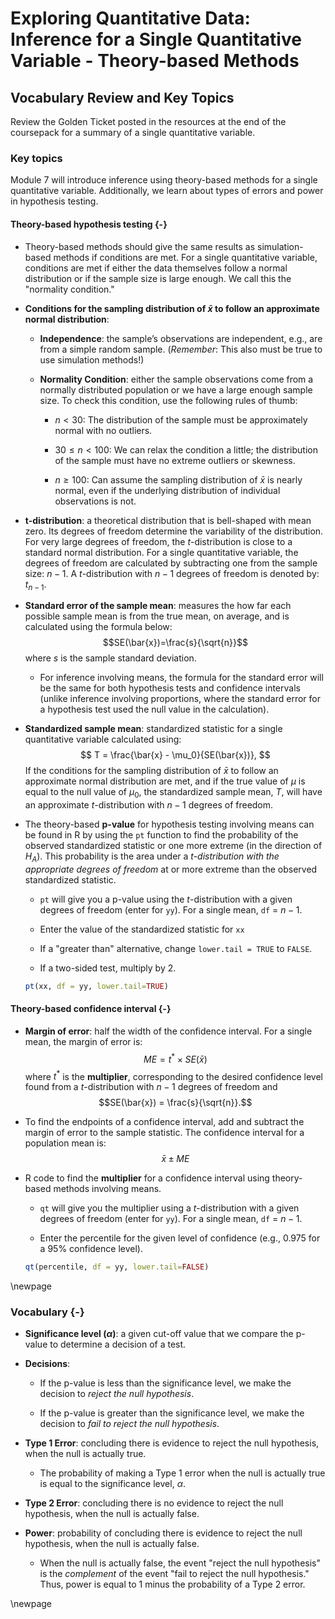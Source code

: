 # Exploring Quantitative Data: Inference for a Single Quantitative Variable - Theory-based Methods

## Vocabulary Review and Key Topics

Review the Golden Ticket posted in the resources at the end of the coursepack for a summary of a single quantitative variable.  

### Key topics

Module 7 will introduce inference using theory-based methods for a single quantitative variable. Additionally, we learn about types of errors and power in hypothesis testing.


#### Theory-based hypothesis testing {-}

* Theory-based methods should give the same results as simulation-based methods if conditions are met. For a single quantitative variable, conditions are met if either the data themselves follow a normal distribution or if the sample size is large enough. We call this the "normality condition."

* **Conditions for the sampling distribution of $\bar{x}$ to follow an approximate normal distribution**:

    * **Independence**: the sample’s observations are independent, e.g., are from a simple random sample. (*Remember*: This also must be true to use simulation methods!)

     * **Normality Condition**: either the sample observations come from a normally distributed population or we have a large enough sample size.  To check this condition, use the following rules of thumb:
     
         - $n < 30$: The distribution of the sample must be approximately normal with no outliers.
         
         - $30 \le n < 100$: We can relax the condition a little; the distribution of the sample must have no extreme outliers or skewness.
         
         - $n \ge 100$: Can assume the sampling distribution of $\bar{x}$ is nearly normal, even if the underlying distribution of individual observations is not.
         
* **t-distribution**: a theoretical distribution that is bell-shaped with mean zero. Its degrees of freedom determine the variability of the distribution. For very large degrees of freedom, the $t$-distribution is close to a standard normal distribution. For a single quantitative variable, the degrees of freedom are calculated by subtracting one from the sample size: $n-1$. A $t$-distribution with $n-1$ degrees of freedom is denoted by: $t_{n-1}$.

* **Standard error of the sample mean**: measures the how far each possible sample mean is from the true mean, on average, and is calculated using the formula below:
$$SE(\bar{x})=\frac{s}{\sqrt{n}}$$
    where $s$ is the sample standard deviation. 
    
    * For inference involving means, the formula for the standard error will be the same for both hypothesis tests and confidence intervals (unlike inference involving proportions, where the standard error for a hypothesis test used the null value in the calculation).

* **Standardized sample mean**: standardized statistic for a single quantitative variable calculated using:
$$
T = \frac{\bar{x} - \mu_0}{SE(\bar{x})},
$$
    If the conditions for the sampling distribution of $\bar{x}$ to follow an approximate normal distribution are met, and if the true value of $\mu$ is equal to the null value of $\mu_0$, the standardized sample mean, $T$, will have an approximate $t$-distribution with $n-1$ degrees of freedom.

* The theory-based **p-value** for hypothesis testing involving means can be found in R by using the `pt` function to find the probability of the observed standardized statistic or one more extreme (in the direction of $H_A$). This probability is the area under a _$t$-distribution with the appropriate degrees of freedom_ at or more extreme than the observed standardized statistic.

    * `pt` will give you a p-value using the $t$-distribution with a given degrees of freedom (enter for `yy`). For a single mean, `df` = $n - 1$.
    
    * Enter the value of the standardized statistic for `xx`

    * If a "greater than" alternative, change `lower.tail = TRUE` to `FALSE`.
    
    * If a two-sided test, multiply by 2.
    
    
    ``` r
    pt(xx, df = yy, lower.tail=TRUE)
    ```

#### Theory-based confidence interval {-}

* **Margin of error**: half the width of the confidence interval. For a single mean, the margin of error is:
$$ME = t^* \times SE(\bar{x})$$
where $t^*$ is the **multiplier**, corresponding to the desired confidence level found from a $t$-distribution with $n-1$ degrees of freedom and $$SE(\bar{x}) = \frac{s}{\sqrt{n}}.$$ 

* To find the endpoints of a confidence interval, add and subtract the margin of error to the sample statistic. The confidence interval for a population mean is:
$$\bar{x} \pm ME$$

* R code to find the **multiplier** for a confidence interval using theory-based methods involving means.

    * `qt` will give you the multiplier using a $t$-distribution with a given degrees of freedom (enter for `yy`). For a single mean, `df` = $n - 1$.
    
    * Enter the percentile for the given level of confidence (e.g., 0.975 for a 95\% confidence level). 

    
    ``` r
    qt(percentile, df = yy, lower.tail=FALSE)
    ```

\newpage

### Vocabulary {-}

* **Significance level ($\alpha$)**: a given cut-off value that we compare the p-value to determine a decision of a test.

* **Decisions**: 

    * If the p-value is less than the significance level, we make the decision to _reject the null hypothesis_.
    
    * If the p-value is greater than the significance level, we make the decision to _fail to reject the null hypothesis_.

* **Type 1 Error**: concluding there is evidence to reject the null hypothesis, when the null is actually true.

    * The probability of making a Type 1 error when the null is actually true is equal to the significance level, $\alpha$.

* **Type 2 Error**: concluding there is no evidence to reject the null hypothesis, when the null is actually false.

* **Power**: probability of concluding there is evidence to reject the null hypothesis, when the null is actually false.

    * When the null is actually false, the event "reject the null hypothesis" is the _complement_ of the event "fail to reject the null hypothesis." Thus, power is equal to 1 minus the probability of a Type 2 error.

\newpage
